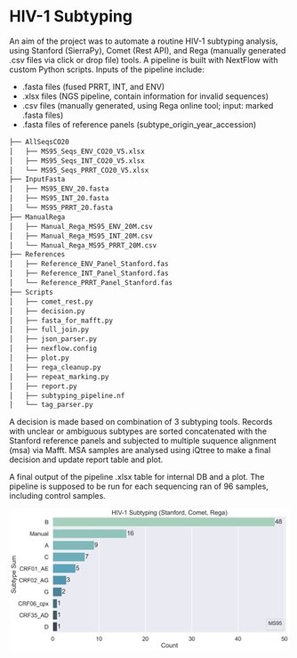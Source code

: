 # HIV-1 Subtyping

An aim of the project was to automate a routine HIV-1 subtyping analysis, using Stanford (SierraPy), Comet (Rest API), and Rega (manually generated .csv files via click or drop file) tools. A pipeline is built with NextFlow with custom Python scripts. Inputs of the pipeline include:

- .fasta files (fused PRRT, INT, and ENV)
- .xlsx files (NGS pipeline, contain information for invalid sequences)
- .csv files (manually generated, using Rega online tool; input: marked .fasta files)
- .fasta files of reference panels (subtype_origin_year_accession)
  
```sh
├── AllSeqsCO20
│   ├── MS95_Seqs_ENV_CO20_V5.xlsx
│   ├── MS95_Seqs_INT_CO20_V5.xlsx
│   └── MS95_Seqs_PRRT_CO20_V5.xlsx
├── InputFasta
│   ├── MS95_ENV_20.fasta
│   ├── MS95_INT_20.fasta
│   └── MS95_PRRT_20.fasta
├── ManualRega
│   ├── Manual_Rega_MS95_ENV_20M.csv
│   ├── Manual_Rega_MS95_INT_20M.csv
│   └── Manual_Rega_MS95_PRRT_20M.csv
├── References
│   ├── Reference_ENV_Panel_Stanford.fas
│   ├── Reference_INT_Panel_Stanford.fas
│   └── Reference_PRRT_Panel_Stanford.fas
├── Scripts
│   ├── comet_rest.py
│   ├── decision.py
│   ├── fasta_for_mafft.py
│   ├── full_join.py
│   ├── json_parser.py
│   ├── nexflow.config
│   ├── plot.py
│   ├── rega_cleanup.py
│   ├── repeat_marking.py
│   ├── report.py
│   ├── subtyping_pipeline.nf
│   └── tag_parser.py
```

A decision is made based on combination of 3 subtyping tools. Records with unclear or ambiguous subtypes are sorted concatenated with the Stanford reference panels and subjected to multiple suquence alignment (msa) via Mafft. MSA samples are analysed using iQtree to make a final decision and update report table and plot.  

A final output of the pipeline .xlsx table for internal DB and a plot. The pipeline is supposed to be run for each sequencing ran of 96 samples, including control samples. 

![Plot](Documentation/images/MS95_subtype_counts.png)